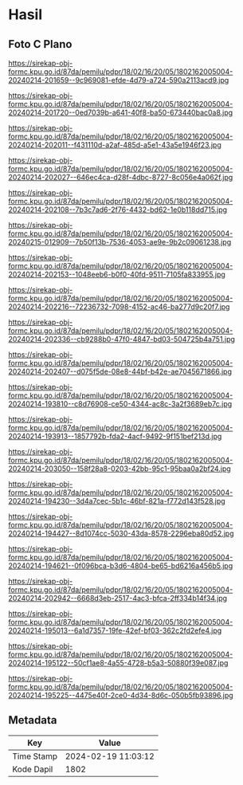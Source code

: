 # Hasil

## Foto C Plano

https://sirekap-obj-formc.kpu.go.id/87da/pemilu/pdpr/18/02/16/20/05/1802162005004-20240214-201659--9c969081-efde-4d79-a724-590a2113acd9.jpg

https://sirekap-obj-formc.kpu.go.id/87da/pemilu/pdpr/18/02/16/20/05/1802162005004-20240214-201720--0ed7039b-a641-40f8-ba50-673440bac0a8.jpg

https://sirekap-obj-formc.kpu.go.id/87da/pemilu/pdpr/18/02/16/20/05/1802162005004-20240214-202011--f431110d-a2af-485d-a5e1-43a5e1946f23.jpg

https://sirekap-obj-formc.kpu.go.id/87da/pemilu/pdpr/18/02/16/20/05/1802162005004-20240214-202027--646ec4ca-d28f-4dbc-8727-8c056e4a062f.jpg

https://sirekap-obj-formc.kpu.go.id/87da/pemilu/pdpr/18/02/16/20/05/1802162005004-20240214-202108--7b3c7ad6-2f76-4432-bd62-1e0b118dd715.jpg

https://sirekap-obj-formc.kpu.go.id/87da/pemilu/pdpr/18/02/16/20/05/1802162005004-20240215-012909--7b50f13b-7536-4053-ae9e-9b2c09061238.jpg

https://sirekap-obj-formc.kpu.go.id/87da/pemilu/pdpr/18/02/16/20/05/1802162005004-20240214-202153--1048eeb6-b0f0-40fd-9511-7105fa833955.jpg

https://sirekap-obj-formc.kpu.go.id/87da/pemilu/pdpr/18/02/16/20/05/1802162005004-20240214-202216--72236732-7098-4152-ac46-ba277d9c20f7.jpg

https://sirekap-obj-formc.kpu.go.id/87da/pemilu/pdpr/18/02/16/20/05/1802162005004-20240214-202336--cb9288b0-47f0-4847-bd03-504725b4a751.jpg

https://sirekap-obj-formc.kpu.go.id/87da/pemilu/pdpr/18/02/16/20/05/1802162005004-20240214-202407--d075f5de-08e8-44bf-b42e-ae7045671866.jpg

https://sirekap-obj-formc.kpu.go.id/87da/pemilu/pdpr/18/02/16/20/05/1802162005004-20240214-193810--c8d76908-ce50-4344-ac8c-3a2f3689eb7c.jpg

https://sirekap-obj-formc.kpu.go.id/87da/pemilu/pdpr/18/02/16/20/05/1802162005004-20240214-193913--1857792b-fda2-4acf-9492-9f151bef213d.jpg

https://sirekap-obj-formc.kpu.go.id/87da/pemilu/pdpr/18/02/16/20/05/1802162005004-20240214-203050--158f28a8-0203-42bb-95c1-95baa0a2bf24.jpg

https://sirekap-obj-formc.kpu.go.id/87da/pemilu/pdpr/18/02/16/20/05/1802162005004-20240214-194230--3d4a7cec-5b1c-46bf-821a-f772d143f528.jpg

https://sirekap-obj-formc.kpu.go.id/87da/pemilu/pdpr/18/02/16/20/05/1802162005004-20240214-194427--8d1074cc-5030-43da-8578-2296eba80d52.jpg

https://sirekap-obj-formc.kpu.go.id/87da/pemilu/pdpr/18/02/16/20/05/1802162005004-20240214-194621--0f096bca-b3d6-4804-be65-bd6216a456b5.jpg

https://sirekap-obj-formc.kpu.go.id/87da/pemilu/pdpr/18/02/16/20/05/1802162005004-20240214-202942--6668d3eb-2517-4ac3-bfca-2ff334b14f34.jpg

https://sirekap-obj-formc.kpu.go.id/87da/pemilu/pdpr/18/02/16/20/05/1802162005004-20240214-195013--6a1d7357-19fe-42ef-bf03-362c2fd2efe4.jpg

https://sirekap-obj-formc.kpu.go.id/87da/pemilu/pdpr/18/02/16/20/05/1802162005004-20240214-195122--50cf1ae8-4a55-4728-b5a3-50880f39e087.jpg

https://sirekap-obj-formc.kpu.go.id/87da/pemilu/pdpr/18/02/16/20/05/1802162005004-20240214-195225--4475e40f-2ce0-4d34-8d6c-050b5fb93896.jpg


## Metadata

| Key        | Value               |
| ---------- | ------------------- |
| Time Stamp | 2024-02-19 11:03:12 |
| Kode Dapil | 1802                |



